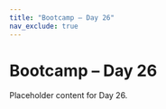 ```yaml
---
title: "Bootcamp – Day 26"
nav_exclude: true
---
```


# Bootcamp – Day 26

Placeholder content for Day 26.
